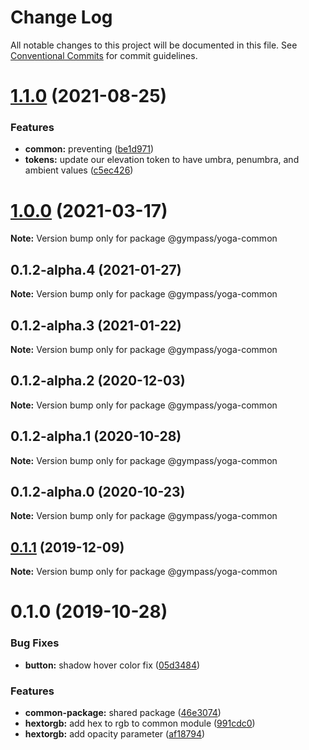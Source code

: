 # Change Log

All notable changes to this project will be documented in this file.
See [Conventional Commits](https://conventionalcommits.org) for commit guidelines.

# [1.1.0](https://github.com/Gympass/yoga/compare/@gympass/yoga-common@1.0.0...@gympass/yoga-common@1.1.0) (2021-08-25)


### Features

* **common:** preventing ([be1d971](https://github.com/Gympass/yoga/commit/be1d9717a604ffd65d38f8cf52a2228dc633a2ba))
* **tokens:** update our elevation token to have umbra, penumbra, and ambient values ([c5ec426](https://github.com/Gympass/yoga/commit/c5ec426902c4a2f3f52d4de24677fd1ab72bdce0))





# [1.0.0](https://github.com/Gympass/yoga/compare/@gympass/yoga-common@0.1.2-alpha.4...@gympass/yoga-common@1.0.0) (2021-03-17)

**Note:** Version bump only for package @gympass/yoga-common





## 0.1.2-alpha.4 (2021-01-27)

**Note:** Version bump only for package @gympass/yoga-common





## 0.1.2-alpha.3 (2021-01-22)

**Note:** Version bump only for package @gympass/yoga-common





## 0.1.2-alpha.2 (2020-12-03)

**Note:** Version bump only for package @gympass/yoga-common





## 0.1.2-alpha.1 (2020-10-28)

**Note:** Version bump only for package @gympass/yoga-common





## 0.1.2-alpha.0 (2020-10-23)

**Note:** Version bump only for package @gympass/yoga-common

## [0.1.1](https://github.com/Gympass/yoga/compare/@gympass/yoga-common@0.1.0...@gympass/yoga-common@0.1.1) (2019-12-09)

**Note:** Version bump only for package @gympass/yoga-common

# 0.1.0 (2019-10-28)

### Bug Fixes

- **button:** shadow hover color fix ([05d3484](https://github.com/Gympass/yoga/commit/05d3484))

### Features

- **common-package:** shared package ([46e3074](https://github.com/Gympass/yoga/commit/46e3074))
- **hextorgb:** add hex to rgb to common module ([991cdc0](https://github.com/Gympass/yoga/commit/991cdc0))
- **hextorgb:** add opacity parameter ([af18794](https://github.com/Gympass/yoga/commit/af18794))
